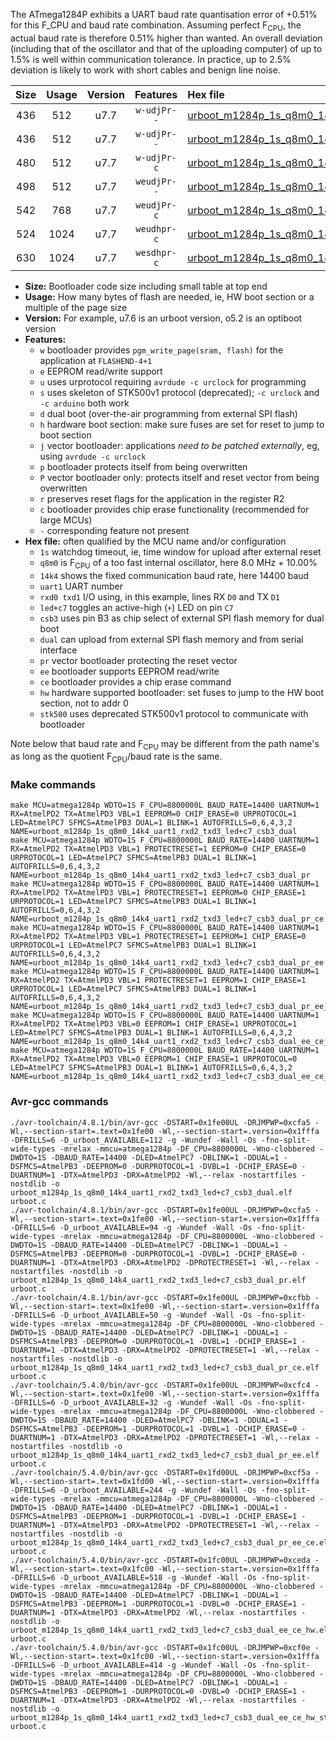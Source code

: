 The ATmega1284P exhibits a UART baud rate quantisation error of +0.51% for this F_CPU and baud rate combination. Assuming perfect F<sub>CPU</sub>, the actual baud rate is therefore 0.51% higher than wanted. An overall deviation (including that of the oscillator and that of the uploading computer) of up to 1.5% is well within communication tolerance. In practice, up to 2.5% deviation is likely to work with short cables and benign line noise.

|Size|Usage|Version|Features|Hex file|
|:-:|:-:|:-:|:-:|:--|
|436|512|u7.7|`w-udjPr--`|[urboot_m1284p_1s_q8m0_14k4_uart1_rxd2_txd3_led+c7_csb3_dual.hex](https://raw.githubusercontent.com/stefanrueger/urboot.hex/main/boards/urclockmega/atmega1284p/watchdog_1_s/internal_oscillator_q%2B10.00%25/%2B8m000000_hz/%2B%2B14k4_baud/uart1_rxd2_txd3/led%2Bc7_csb3_dual/urboot_m1284p_1s_q8m0_14k4_uart1_rxd2_txd3_led%2Bc7_csb3_dual.hex)|
|436|512|u7.7|`w-udjPr--`|[urboot_m1284p_1s_q8m0_14k4_uart1_rxd2_txd3_led+c7_csb3_dual_pr.hex](https://raw.githubusercontent.com/stefanrueger/urboot.hex/main/boards/urclockmega/atmega1284p/watchdog_1_s/internal_oscillator_q%2B10.00%25/%2B8m000000_hz/%2B%2B14k4_baud/uart1_rxd2_txd3/led%2Bc7_csb3_dual/urboot_m1284p_1s_q8m0_14k4_uart1_rxd2_txd3_led%2Bc7_csb3_dual_pr.hex)|
|480|512|u7.7|`w-udjPr-c`|[urboot_m1284p_1s_q8m0_14k4_uart1_rxd2_txd3_led+c7_csb3_dual_pr_ce.hex](https://raw.githubusercontent.com/stefanrueger/urboot.hex/main/boards/urclockmega/atmega1284p/watchdog_1_s/internal_oscillator_q%2B10.00%25/%2B8m000000_hz/%2B%2B14k4_baud/uart1_rxd2_txd3/led%2Bc7_csb3_dual/urboot_m1284p_1s_q8m0_14k4_uart1_rxd2_txd3_led%2Bc7_csb3_dual_pr_ce.hex)|
|498|512|u7.7|`weudjPr--`|[urboot_m1284p_1s_q8m0_14k4_uart1_rxd2_txd3_led+c7_csb3_dual_pr_ee.hex](https://raw.githubusercontent.com/stefanrueger/urboot.hex/main/boards/urclockmega/atmega1284p/watchdog_1_s/internal_oscillator_q%2B10.00%25/%2B8m000000_hz/%2B%2B14k4_baud/uart1_rxd2_txd3/led%2Bc7_csb3_dual/urboot_m1284p_1s_q8m0_14k4_uart1_rxd2_txd3_led%2Bc7_csb3_dual_pr_ee.hex)|
|542|768|u7.7|`weudjPr-c`|[urboot_m1284p_1s_q8m0_14k4_uart1_rxd2_txd3_led+c7_csb3_dual_pr_ee_ce.hex](https://raw.githubusercontent.com/stefanrueger/urboot.hex/main/boards/urclockmega/atmega1284p/watchdog_1_s/internal_oscillator_q%2B10.00%25/%2B8m000000_hz/%2B%2B14k4_baud/uart1_rxd2_txd3/led%2Bc7_csb3_dual/urboot_m1284p_1s_q8m0_14k4_uart1_rxd2_txd3_led%2Bc7_csb3_dual_pr_ee_ce.hex)|
|524|1024|u7.7|`weudhpr-c`|[urboot_m1284p_1s_q8m0_14k4_uart1_rxd2_txd3_led+c7_csb3_dual_ee_ce_hw.hex](https://raw.githubusercontent.com/stefanrueger/urboot.hex/main/boards/urclockmega/atmega1284p/watchdog_1_s/internal_oscillator_q%2B10.00%25/%2B8m000000_hz/%2B%2B14k4_baud/uart1_rxd2_txd3/led%2Bc7_csb3_dual/urboot_m1284p_1s_q8m0_14k4_uart1_rxd2_txd3_led%2Bc7_csb3_dual_ee_ce_hw.hex)|
|630|1024|u7.7|`wesdhpr-c`|[urboot_m1284p_1s_q8m0_14k4_uart1_rxd2_txd3_led+c7_csb3_dual_ee_ce_hw_stk500.hex](https://raw.githubusercontent.com/stefanrueger/urboot.hex/main/boards/urclockmega/atmega1284p/watchdog_1_s/internal_oscillator_q%2B10.00%25/%2B8m000000_hz/%2B%2B14k4_baud/uart1_rxd2_txd3/led%2Bc7_csb3_dual/urboot_m1284p_1s_q8m0_14k4_uart1_rxd2_txd3_led%2Bc7_csb3_dual_ee_ce_hw_stk500.hex)|

- **Size:** Bootloader code size including small table at top end
- **Usage:** How many bytes of flash are needed, ie, HW boot section or a multiple of the page size
- **Version:** For example, u7.6 is an urboot version, o5.2 is an optiboot version
- **Features:**
  + `w` bootloader provides `pgm_write_page(sram, flash)` for the application at `FLASHEND-4+1`
  + `e` EEPROM read/write support
  + `u` uses urprotocol requiring `avrdude -c urclock` for programming
  + `s` uses skeleton of STK500v1 protocol (deprecated); `-c urclock` and `-c arduino` both work
  + `d` dual boot (over-the-air programming from external SPI flash)
  + `h` hardware boot section: make sure fuses are set for reset to jump to boot section
  + `j` vector bootloader: applications *need to be patched externally*, eg, using `avrdude -c urclock`
  + `p` bootloader protects itself from being overwritten
  + `P` vector bootloader only: protects itself and reset vector from being overwritten
  + `r` preserves reset flags for the application in the register R2
  + `c` bootloader provides chip erase functionality (recommended for large MCUs)
  + `-` corresponding feature not present
- **Hex file:** often qualified by the MCU name and/or configuration
  + `1s` watchdog timeout, ie, time window for upload after external reset
  + `q8m0` is F<sub>CPU</sub> of a too fast internal oscillator, here 8.0 MHz + 10.00%
  + `14k4` shows the fixed communication baud rate, here 14400 baud
  + `uart1` UART number
  + `rxd0 txd1` I/O using, in this example, lines RX `D0` and TX `D1`
  + `led+c7` toggles an active-high (`+`) LED on pin `C7`
  + `csb3` uses pin B3 as chip select of external SPI flash memory for dual boot
  + `dual` can upload from external SPI flash memory and from serial interface
  + `pr` vector bootloader protecting the reset vector
  + `ee` bootloader supports EEPROM read/write
  + `ce` bootloader provides a chip erase command
  + `hw` hardware supported bootloader: set fuses to jump to the HW boot section, not to addr 0
  + `stk500` uses deprecated STK500v1 protocol to communicate with bootloader


Note below that baud rate and F<sub>CPU</sub> may be different from the path name's as long as the quotient F<sub>CPU</sub>/baud rate is the same.

### Make commands
```
make MCU=atmega1284p WDTO=1S F_CPU=8800000L BAUD_RATE=14400 UARTNUM=1 RX=AtmelPD2 TX=AtmelPD3 VBL=1 EEPROM=0 CHIP_ERASE=0 URPROTOCOL=1 LED=AtmelPC7 SFMCS=AtmelPB3 DUAL=1 BLINK=1 AUTOFRILLS=0,6,4,3,2 NAME=urboot_m1284p_1s_q8m0_14k4_uart1_rxd2_txd3_led+c7_csb3_dual
make MCU=atmega1284p WDTO=1S F_CPU=8800000L BAUD_RATE=14400 UARTNUM=1 RX=AtmelPD2 TX=AtmelPD3 VBL=1 PROTECTRESET=1 EEPROM=0 CHIP_ERASE=0 URPROTOCOL=1 LED=AtmelPC7 SFMCS=AtmelPB3 DUAL=1 BLINK=1 AUTOFRILLS=0,6,4,3,2 NAME=urboot_m1284p_1s_q8m0_14k4_uart1_rxd2_txd3_led+c7_csb3_dual_pr
make MCU=atmega1284p WDTO=1S F_CPU=8800000L BAUD_RATE=14400 UARTNUM=1 RX=AtmelPD2 TX=AtmelPD3 VBL=1 PROTECTRESET=1 EEPROM=0 CHIP_ERASE=1 URPROTOCOL=1 LED=AtmelPC7 SFMCS=AtmelPB3 DUAL=1 BLINK=1 AUTOFRILLS=0,6,4,3,2 NAME=urboot_m1284p_1s_q8m0_14k4_uart1_rxd2_txd3_led+c7_csb3_dual_pr_ce
make MCU=atmega1284p WDTO=1S F_CPU=8800000L BAUD_RATE=14400 UARTNUM=1 RX=AtmelPD2 TX=AtmelPD3 VBL=1 PROTECTRESET=1 EEPROM=1 CHIP_ERASE=0 URPROTOCOL=1 LED=AtmelPC7 SFMCS=AtmelPB3 DUAL=1 BLINK=1 AUTOFRILLS=0,6,4,3,2 NAME=urboot_m1284p_1s_q8m0_14k4_uart1_rxd2_txd3_led+c7_csb3_dual_pr_ee
make MCU=atmega1284p WDTO=1S F_CPU=8800000L BAUD_RATE=14400 UARTNUM=1 RX=AtmelPD2 TX=AtmelPD3 VBL=1 PROTECTRESET=1 EEPROM=1 CHIP_ERASE=1 URPROTOCOL=1 LED=AtmelPC7 SFMCS=AtmelPB3 DUAL=1 BLINK=1 AUTOFRILLS=0,6,4,3,2 NAME=urboot_m1284p_1s_q8m0_14k4_uart1_rxd2_txd3_led+c7_csb3_dual_pr_ee_ce
make MCU=atmega1284p WDTO=1S F_CPU=8800000L BAUD_RATE=14400 UARTNUM=1 RX=AtmelPD2 TX=AtmelPD3 VBL=0 EEPROM=1 CHIP_ERASE=1 URPROTOCOL=1 LED=AtmelPC7 SFMCS=AtmelPB3 DUAL=1 BLINK=1 AUTOFRILLS=0,6,4,3,2 NAME=urboot_m1284p_1s_q8m0_14k4_uart1_rxd2_txd3_led+c7_csb3_dual_ee_ce_hw
make MCU=atmega1284p WDTO=1S F_CPU=8800000L BAUD_RATE=14400 UARTNUM=1 RX=AtmelPD2 TX=AtmelPD3 VBL=0 EEPROM=1 CHIP_ERASE=1 URPROTOCOL=0 LED=AtmelPC7 SFMCS=AtmelPB3 DUAL=1 BLINK=1 AUTOFRILLS=0,6,4,3,2 NAME=urboot_m1284p_1s_q8m0_14k4_uart1_rxd2_txd3_led+c7_csb3_dual_ee_ce_hw_stk500
```

### Avr-gcc commands
```
./avr-toolchain/4.8.1/bin/avr-gcc -DSTART=0x1fe00UL -DRJMPWP=0xcfa5 -Wl,--section-start=.text=0x1fe00 -Wl,--section-start=.version=0x1fffa -DFRILLS=6 -D_urboot_AVAILABLE=112 -g -Wundef -Wall -Os -fno-split-wide-types -mrelax -mmcu=atmega1284p -DF_CPU=8800000L -Wno-clobbered -DWDTO=1S -DBAUD_RATE=14400 -DLED=AtmelPC7 -DBLINK=1 -DDUAL=1 -DSFMCS=AtmelPB3 -DEEPROM=0 -DURPROTOCOL=1 -DVBL=1 -DCHIP_ERASE=0 -DUARTNUM=1 -DTX=AtmelPD3 -DRX=AtmelPD2 -Wl,--relax -nostartfiles -nostdlib -o urboot_m1284p_1s_q8m0_14k4_uart1_rxd2_txd3_led+c7_csb3_dual.elf urboot.c
./avr-toolchain/4.8.1/bin/avr-gcc -DSTART=0x1fe00UL -DRJMPWP=0xcfa5 -Wl,--section-start=.text=0x1fe00 -Wl,--section-start=.version=0x1fffa -DFRILLS=6 -D_urboot_AVAILABLE=94 -g -Wundef -Wall -Os -fno-split-wide-types -mrelax -mmcu=atmega1284p -DF_CPU=8800000L -Wno-clobbered -DWDTO=1S -DBAUD_RATE=14400 -DLED=AtmelPC7 -DBLINK=1 -DDUAL=1 -DSFMCS=AtmelPB3 -DEEPROM=0 -DURPROTOCOL=1 -DVBL=1 -DCHIP_ERASE=0 -DUARTNUM=1 -DTX=AtmelPD3 -DRX=AtmelPD2 -DPROTECTRESET=1 -Wl,--relax -nostartfiles -nostdlib -o urboot_m1284p_1s_q8m0_14k4_uart1_rxd2_txd3_led+c7_csb3_dual_pr.elf urboot.c
./avr-toolchain/4.8.1/bin/avr-gcc -DSTART=0x1fe00UL -DRJMPWP=0xcfbb -Wl,--section-start=.text=0x1fe00 -Wl,--section-start=.version=0x1fffa -DFRILLS=6 -D_urboot_AVAILABLE=50 -g -Wundef -Wall -Os -fno-split-wide-types -mrelax -mmcu=atmega1284p -DF_CPU=8800000L -Wno-clobbered -DWDTO=1S -DBAUD_RATE=14400 -DLED=AtmelPC7 -DBLINK=1 -DDUAL=1 -DSFMCS=AtmelPB3 -DEEPROM=0 -DURPROTOCOL=1 -DVBL=1 -DCHIP_ERASE=1 -DUARTNUM=1 -DTX=AtmelPD3 -DRX=AtmelPD2 -DPROTECTRESET=1 -Wl,--relax -nostartfiles -nostdlib -o urboot_m1284p_1s_q8m0_14k4_uart1_rxd2_txd3_led+c7_csb3_dual_pr_ce.elf urboot.c
./avr-toolchain/5.4.0/bin/avr-gcc -DSTART=0x1fe00UL -DRJMPWP=0xcfc4 -Wl,--section-start=.text=0x1fe00 -Wl,--section-start=.version=0x1fffa -DFRILLS=6 -D_urboot_AVAILABLE=32 -g -Wundef -Wall -Os -fno-split-wide-types -mrelax -mmcu=atmega1284p -DF_CPU=8800000L -Wno-clobbered -DWDTO=1S -DBAUD_RATE=14400 -DLED=AtmelPC7 -DBLINK=1 -DDUAL=1 -DSFMCS=AtmelPB3 -DEEPROM=1 -DURPROTOCOL=1 -DVBL=1 -DCHIP_ERASE=0 -DUARTNUM=1 -DTX=AtmelPD3 -DRX=AtmelPD2 -DPROTECTRESET=1 -Wl,--relax -nostartfiles -nostdlib -o urboot_m1284p_1s_q8m0_14k4_uart1_rxd2_txd3_led+c7_csb3_dual_pr_ee.elf urboot.c
./avr-toolchain/5.4.0/bin/avr-gcc -DSTART=0x1fd00UL -DRJMPWP=0xcf5a -Wl,--section-start=.text=0x1fd00 -Wl,--section-start=.version=0x1fffa -DFRILLS=6 -D_urboot_AVAILABLE=244 -g -Wundef -Wall -Os -fno-split-wide-types -mrelax -mmcu=atmega1284p -DF_CPU=8800000L -Wno-clobbered -DWDTO=1S -DBAUD_RATE=14400 -DLED=AtmelPC7 -DBLINK=1 -DDUAL=1 -DSFMCS=AtmelPB3 -DEEPROM=1 -DURPROTOCOL=1 -DVBL=1 -DCHIP_ERASE=1 -DUARTNUM=1 -DTX=AtmelPD3 -DRX=AtmelPD2 -DPROTECTRESET=1 -Wl,--relax -nostartfiles -nostdlib -o urboot_m1284p_1s_q8m0_14k4_uart1_rxd2_txd3_led+c7_csb3_dual_pr_ee_ce.elf urboot.c
./avr-toolchain/5.4.0/bin/avr-gcc -DSTART=0x1fc00UL -DRJMPWP=0xceda -Wl,--section-start=.text=0x1fc00 -Wl,--section-start=.version=0x1fffa -DFRILLS=6 -D_urboot_AVAILABLE=518 -g -Wundef -Wall -Os -fno-split-wide-types -mrelax -mmcu=atmega1284p -DF_CPU=8800000L -Wno-clobbered -DWDTO=1S -DBAUD_RATE=14400 -DLED=AtmelPC7 -DBLINK=1 -DDUAL=1 -DSFMCS=AtmelPB3 -DEEPROM=1 -DURPROTOCOL=1 -DVBL=0 -DCHIP_ERASE=1 -DUARTNUM=1 -DTX=AtmelPD3 -DRX=AtmelPD2 -Wl,--relax -nostartfiles -nostdlib -o urboot_m1284p_1s_q8m0_14k4_uart1_rxd2_txd3_led+c7_csb3_dual_ee_ce_hw.elf urboot.c
./avr-toolchain/5.4.0/bin/avr-gcc -DSTART=0x1fc00UL -DRJMPWP=0xcf0e -Wl,--section-start=.text=0x1fc00 -Wl,--section-start=.version=0x1fffa -DFRILLS=6 -D_urboot_AVAILABLE=414 -g -Wundef -Wall -Os -fno-split-wide-types -mrelax -mmcu=atmega1284p -DF_CPU=8800000L -Wno-clobbered -DWDTO=1S -DBAUD_RATE=14400 -DLED=AtmelPC7 -DBLINK=1 -DDUAL=1 -DSFMCS=AtmelPB3 -DEEPROM=1 -DURPROTOCOL=0 -DVBL=0 -DCHIP_ERASE=1 -DUARTNUM=1 -DTX=AtmelPD3 -DRX=AtmelPD2 -Wl,--relax -nostartfiles -nostdlib -o urboot_m1284p_1s_q8m0_14k4_uart1_rxd2_txd3_led+c7_csb3_dual_ee_ce_hw_stk500.elf urboot.c
```

